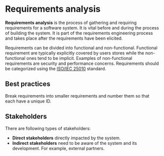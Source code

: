 # Requirements analysis

**Requirements analysis** is the process of gathering and requiring requirements
for a software system. It is vital before and during the process of building the
system. It is part of the requirements engineering process and takes place after
the requirements have been elicited.

Requirements can be divided into functional and non-functional. Functional
requirement are typically explicitly covered by users stores while the
non-functional ones tend to be implicit. Examples of non-functional requirements
are security and performance concerns. Requirements should be categorized using
the
[ISO/IEC 25010](https://iso25000.com/index.php/en/iso-25000-standards/iso-25010)
standard.

## Best practices

Break requirements into smaller requirements and number them so that each have a
unique ID.

## Stakeholders

There are following types of stakeholders:

- **Direct stakeholders** directly impacted by the system.
- **Indirect stakeholders** need to be aware of the system and its development.
  For example, external partners.

